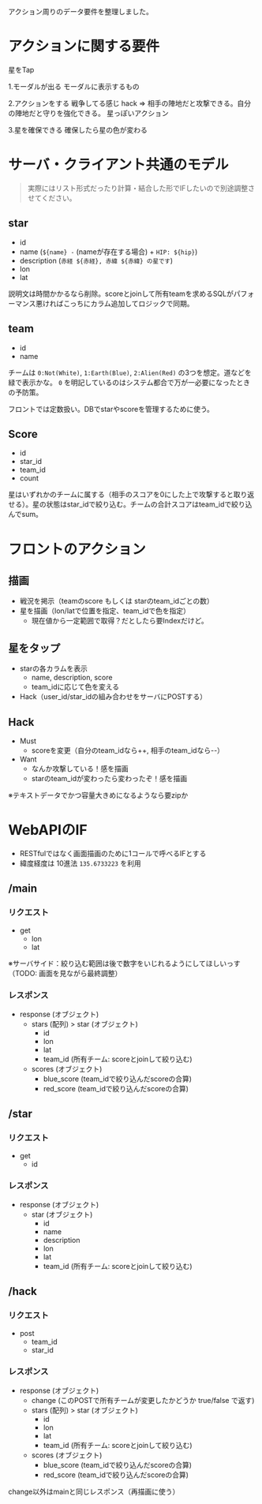 アクション周りのデータ要件を整理しました。

# アクションに関する要件

星をTap

1.モーダルが出る
モーダルに表示するもの

2.アクションをする
戦争してる感じ
hack => 相手の陣地だと攻撃できる。自分の陣地だと守りを強化できる。
星っぽいアクション

3.星を確保できる
確保したら星の色が変わる

# サーバ・クライアント共通のモデル

> 実際にはリスト形式だったり計算・結合した形でIFしたいので別途調整させてください。

## star

- id
- name (`${name} -` (nameが存在する場合) + `HIP: ${hip}`)
- description (`赤経 ${赤経}, 赤緯 ${赤緯} の星です`)
- lon
- lat

説明文は時間かかるなら削除。scoreとjoinして所有teamを求めるSQLがパフォーマンス悪ければこっちにカラム追加してロジックで同期。

## team

- id
- name

チームは `0:Not(White)`, `1:Earth(Blue)`, `2:Alien(Red)` の3つを想定。道などを緑で表示かな。
`0` を明記しているのはシステム都合で万が一必要になったときの予防策。

フロントでは定数扱い。DBでstarやscoreを管理するために使う。

## Score

- id
- star_id
- team_id
- count

星はいずれかのチームに属する（相手のスコアを0にした上で攻撃すると取り返せる）。星の状態はstar_idで絞り込む。チームの合計スコアはteam_idで絞り込んでsum。

# フロントのアクション

## 描画
- 戦況を掲示（teamのscore もしくは starのteam_idごとの数）
- 星を描画（lon/latで位置を指定、team_idで色を指定）
    - 現在値から一定範囲で取得？だとしたら要Indexだけど。

## 星をタップ
- starの各カラムを表示
    - name, description, score
    - team_idに応じて色を変える
- Hack（user_id/star_idの組み合わせをサーバにPOSTする）

## Hack
- Must
    - scoreを変更（自分のteam_idなら++, 相手のteam_idなら--）
- Want
    - なんか攻撃している！感を描画
    - starのteam_idが変わったら変わったぞ！感を描画

※テキストデータでかつ容量大きめになるようなら要zipか

# WebAPIのIF

- RESTfulではなく画面描画のために1コールで呼べるIFとする
- 緯度経度は 10進法 `135.6733223` を利用

## /main

### リクエスト
- get
    - lon
    - lat

※サーバサイド：絞り込む範囲は後で数字をいじれるようにしてほしいっす（TODO: 画面を見ながら最終調整）

### レスポンス
- response (オブジェクト)
    - stars (配列) > star (オブジェクト)
        - id
        - lon
        - lat
        - team_id (所有チーム: scoreとjoinして絞り込む)
    - scores (オブジェクト)
        - blue_score (team_idで絞り込んだscoreの合算)
        - red_score (team_idで絞り込んだscoreの合算)

## /star

### リクエスト
- get
    - id

### レスポンス
- response (オブジェクト)
    - star (オブジェクト)
        - id
        - name
        - description
        - lon
        - lat
        - team_id (所有チーム: scoreとjoinして絞り込む)

## /hack

### リクエスト
- post
    - team_id
    - star_id

### レスポンス
- response (オブジェクト)
    - change (このPOSTで所有チームが変更したかどうか true/false で返す)
    - stars (配列) > star (オブジェクト)
        - id
        - lon
        - lat
        - team_id (所有チーム: scoreとjoinして絞り込む)
    - scores (オブジェクト)
        - blue_score (team_idで絞り込んだscoreの合算)
        - red_score (team_idで絞り込んだscoreの合算)

change以外はmainと同じレスポンス（再描画に使う）

